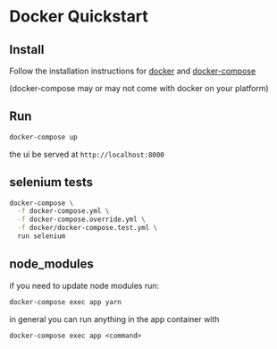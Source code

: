 # Docker Quickstart

## Install

Follow the installation instructions for
[docker](https://docs.docker.com/install/) and
[docker-compose](https://docs.docker.com/compose/install/)

(docker-compose may or may not come with docker on your platform)

## Run

``` bash
docker-compose up
```

the ui be served at `http://localhost:8000`

## selenium tests

``` bash
docker-compose \
  -f docker-compose.yml \
  -f docker-compose.override.yml \
  -f docker/docker-compose.test.yml \
  run selenium
```

## node_modules

if you need to update node modules run:

```bash
docker-compose exec app yarn
```

in general you can run anything in the app container with

```
docker-compose exec app <command>
```
